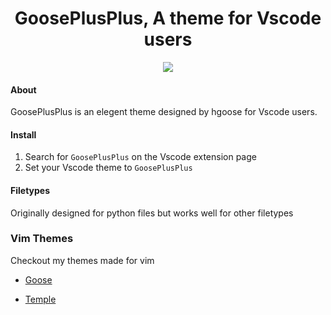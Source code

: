 <div align="center" \>

# GoosePlusPlus,  A theme for Vscode users

<img src="https://i.imgur.com/6fDJTaY.png" align="center" />

</div>

#### About
GoosePlusPlus is an elegent theme designed by hgoose for Vscode users.

#### Install
1. Search for `GoosePlusPlus` on the Vscode extension page
1. Set your Vscode theme to `GoosePlusPlus`

#### Filetypes
Originally designed for python files but works well for other filetypes

### Vim Themes
Checkout my themes made for vim

* [Goose](https://github.com/hgoose/goose.vim)
 
* [Temple](https://github.com/hgoose/temple.vim)
